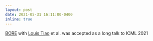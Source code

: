 ```yaml
---
layout: post
date: 2021-05-31 16:11:00-0400
inline: true
---
```

[BORE](https://arxiv.org/abs/2102.09009) with [Louis Tiao](https://tiao.io/) et al. was accepted as a long talk to ICML 2021

